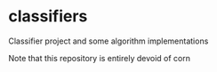 # classifiers
Classifier project and some algorithm implementations

Note that this repository is entirely devoid of corn
